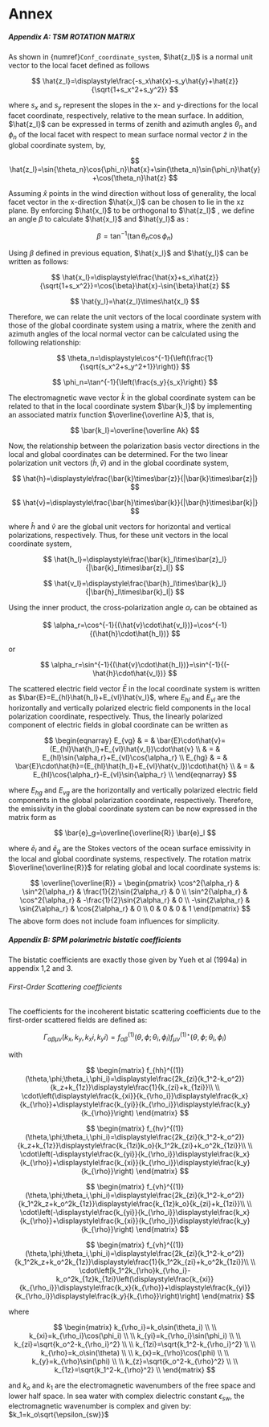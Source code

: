 # Annex

##### Appendix A: TSM ROTATION MATRIX

As shown in {numref}`Conf_coordinate_system`, $\hat{z_l}$ is a normal unit vector to the local
facet defined as follows

$$
\hat{z_l}=\displaystyle\frac{-s_x\hat{x}-s_y\hat{y}+\hat{z}}{\sqrt{1+s_x^2+s_y^2}}
$$

where $s_x$ and $s_y$ represent the slopes in the x- and y-directions for the local facet coordinate, respectively, relative to the mean surface. In addition, $\hat{z_l}$ can be expressed in terms of zenith and
azimuth angles $\theta_n$ and $\phi_n$ of the local facet with respect to mean surface normal vector  $\hat{z}$ in the global coordinate system, by,

$$
\hat{z_l}=\sin{\theta_n}\cos{\phi_n}\hat{x}+\sin{\theta_n}\sin{\phi_n}\hat{y}+\cos{\theta_n}\hat{z}
$$

Assuming $\hat{x}$ points in the wind direction without loss of
generality, the local facet vector in the x-direction $\hat{x_l}$ can be
chosen to lie in the xz plane. By enforcing $\hat{x_l}$ to be orthogonal
to $\hat{z_l}$ , we define an angle $\beta$ to calculate $\hat{x_l}$ and $\hat{y_l}$ as :

$$
\beta=\tan^{-1}{(\tan{\theta_n}\cos{\phi_n})}
$$

Using $\beta$ defined in previous equation, $\hat{x_l}$ and $\hat{y_l}$ can be written as follows:

$$
\hat{x_l}=\displaystyle\frac{\hat{x}+s_x\hat{z}}{\sqrt{1+s_x^2}}=\cos{\beta}\hat{x}-\sin{\beta}\hat{z}
$$

$$
\hat{y_l}=\hat{z_l}\times\hat{x_l}
$$

Therefore, we can relate the unit vectors of the local
coordinate system with those of the global coordinate system
using a matrix, where the zenith and azimuth angles of the local normal vector
can be calculated using the following relationship:

$$
\theta_n=\displaystyle\cos^{-1}{\left(\frac{1}{\sqrt{s_x^2+s_y^2+1}}\right)}
$$

$$
\phi_n=\tan^{-1}{\left(\frac{s_y}{s_x}\right)}
$$

The electromagnetic wave vector $\bar{k}$ in the global coordinate
system can be related to that in the local coordinate system $\bar{k_l}$ by implementing an associated matrix function 
$\overline{\overline A}$, that is,

$$
\bar{k_l}=\overline{\overline Ak}
$$

Now, the relationship between the polarization basis vector
directions in the local and global coordinates can be determined.
For the two linear polarization unit vectors $(\hat{h},\hat{v})$ and
in the global coordinate system,

$$
\hat{h}=\displaystyle\frac{\bar{k}\times\bar{z}}{|\bar{k}\times\bar{z}|}
$$

$$
\hat{v}=\displaystyle\frac{\bar{h}\times\bar{k}}{|\bar{h}\times\bar{k}|}
$$

where $\hat{h}$ and $\hat{v}$ are the global unit vectors for horizontal and
vertical polarizations, respectively. Thus, for these unit vectors
in the local coordinate system,


$$
\hat{h_l}=\displaystyle\frac{\bar{k}_l\times\bar{z}_l}{|\bar{k}_l\times\bar{z}_l|}
$$

$$
\hat{v_l}=\displaystyle\frac{\bar{h}_l\times\bar{k}_l}{|\bar{h}_l\times\bar{k}_l|}
$$

Using the inner product, the cross-polarization angle $\alpha_r$  can
be obtained as

$$
\alpha_r=\cos^{-1}{(\hat{v}\cdot\hat{v_l})}=\cos^{-1}{(\hat{h}\cdot\hat{h_l})}
$$

or

$$
\alpha_r=\sin^{-1}{(\hat{v}\cdot\hat{h_l})}=\sin^{-1}{(-\hat{h}\cdot\hat{v_l})}
$$

The scattered electric field vector $\bar{E}$ in the local coordinate
system is written as $\bar{E}=E_{hl}\hat{h_l}+E_{vl}\hat{v_l}$, where $E_{hl}$ and $E_{vl}$ are the horizontally and vertically polarized electric field
components in the local polarization coordinate, respectively.
Thus, the linearly polarized component of electric fields in
global coordinate can be written as


$$
\begin{eqnarray}
E_{vg} & = & \bar{E}\cdot\hat{v}=(E_{hl}\hat{h_l}+E_{vl}\hat{v_l})\cdot\hat{v} \\
       & = & E_{hl}\sin{\alpha_r}+E_{vl}\cos{\alpha_r} \\
E_{hg} & = & \bar{E}\cdot\hat{h}=(E_{hl}\hat{h_l}+E_{vl}\hat{v_l})\cdot\hat{h} \\
       & = & E_{hl}\cos{\alpha_r}-E_{vl}\sin{\alpha_r} \\
\end{eqnarray}	   
$$

where $E_{hg}$ and $E_{vg}$ are the horizontally and vertically polarized electric field
components in the global polarization coordinate,
respectively. Therefore, the emissivity in the global
coordinate system can be now expressed in the matrix form
as

$$
\bar{e}_g=\overline{\overline{R}} \bar{e}_l
$$

where $\bar{e}_l$ and $\bar{e}_g$ are the Stokes vectors of the ocean surface
emissivity in the local and global coordinate systems, respectively. The rotation matrix $\overline{\overline{R}}$ for relating global
and local coordinate systems is:
 
 $$
\overline{\overline{R}} =
\begin{pmatrix}
\cos^2{\alpha_r} & \sin^2{\alpha_r} & \frac{1}{2}\sin{2\alpha_r} & 0 \\
\sin^2{\alpha_r} & \cos^2{\alpha_r} & -\frac{1}{2}\sin{2\alpha_r} & 0 \\
-\sin{2\alpha_r} & \sin{2\alpha_r} & \cos{2\alpha_r} & 0 \\
0 & 0 & 0 & 1
\end{pmatrix}
$$
The above form does not include
foam influences for simplicity.


##### Appendix B: SPM  polarimetric bistatic coefficients

The bistatic coefficients are exactly those given by Yueh et al
(1994a) in appendix 1,2 and 3. 


###### First-Order Scattering coefficients

The coefficients for the incoherent bistatic scattering
coefficients due to the first-order scattered fields are defined
as:

$$
\Gamma_{\alpha\beta\mu\nu}(k_x,k_y,k_xi,k_yi)
=f_{\alpha\beta}^{(1)}(\theta,\phi;\theta_i,\phi_i)f_{\mu\nu}^{(1)\star}(\theta,\phi;\theta_i,\phi_i)
$$

with

$$
\begin{matrix}
f_{hh}^{(1)}(\theta,\phi;\theta_i,\phi_i)=\displaystyle\frac{2k_{zi}(k_1^2-k_o^2)}{k_z+k_{1z}}\displaystyle\frac{1}{k_{zi}+k_{1zi}}\\
\\
\cdot\left(\displaystyle\frac{k_{xi}}{k_{\rho_i}}\displaystyle\frac{k_x}{k_{\rho}}+\displaystyle\frac{k_{yi}}{k_{\rho_i}}\displaystyle\frac{k_y}{k_{\rho}}\right)
\end{matrix}
$$

$$
\begin{matrix}
f_{hv}^{(1)}(\theta,\phi;\theta_i,\phi_i)=\displaystyle\frac{2k_{zi}(k_1^2-k_o^2)}{k_z+k_{1z}}\displaystyle\frac{k_{1zi}k_o}{k_1^2k_{zi}+k_o^2k_{1zi}}\\
\\
\cdot\left(-\displaystyle\frac{k_{yi}}{k_{\rho_i}}\displaystyle\frac{k_x}{k_{\rho}}+\displaystyle\frac{k_{xi}}{k_{\rho_i}}\displaystyle\frac{k_y}{k_{\rho}}\right)
\end{matrix}
$$

$$
\begin{matrix}
f_{vh}^{(1)}(\theta,\phi;\theta_i,\phi_i)=\displaystyle\frac{2k_{zi}(k_1^2-k_o^2)}{k_1^2k_z+k_o^2k_{1z}}\displaystyle\frac{k_{1z}k_o}{k_{zi}+k_{1zi}}\\
\\
\cdot\left(-\displaystyle\frac{k_{yi}}{k_{\rho_i}}\displaystyle\frac{k_x}{k_{\rho}}+\displaystyle\frac{k_{xi}}{k_{\rho_i}}\displaystyle\frac{k_y}{k_{\rho}}\right)
\end{matrix}
$$

$$
\begin{matrix}
f_{vh}^{(1)}(\theta,\phi;\theta_i,\phi_i)=\displaystyle\frac{2k_{zi}(k_1^2-k_o^2)}{k_1^2k_z+k_o^2k_{1z}}\displaystyle\frac{1}{k_1^2k_{zi}+k_o^2k_{1zi}}\\
\\
\cdot\left[k_1^2k_{\rho}k_{\rho_i}-k_o^2k_{1z}k_{1zi}\left(\displaystyle\frac{k_{xi}}{k_{\rho_i}}\displaystyle\frac{k_x}{k_{\rho}}+\displaystyle\frac{k_{yi}}{k_{\rho_i}}\displaystyle\frac{k_y}{k_{\rho}}\right)\right]
\end{matrix}
$$

where

$$
\begin{matrix}
k_{\rho_i}=k_o\sin(\theta_i) \\
\\
k_{xi}=k_{\rho_i}\cos(\phi_i) \\
\\
k_{yi}=k_{\rho_i}\sin(\phi_i) \\
\\
k_{zi}=\sqrt{k_o^2-k_{\rho_i}^2} \\
\\
k_{1zi}=\sqrt{k_1^2-k_{\rho_i}^2} \\
\\
k_{\rho}=k_o\sin(\theta) \\
\\
k_{x}=k_{\rho}\cos(\phi) \\
\\
k_{y}=k_{\rho}\sin(\phi) \\
\\
k_{z}=\sqrt{k_o^2-k_{\rho}^2} \\
\\
k_{1z}=\sqrt{k_1^2-k_{\rho}^2} \\
\end{matrix}
$$ 

and $k_o$ and $k_1$ are the electromagnetic wavenumbers of the
free space and lower half space. In sea water with complex
dielectric constant $\epsilon_{sw}$, the electromagnetic
wavenumber is complex and given by:
$k_1=k_o\sqrt{\epsilon_{sw}}$


